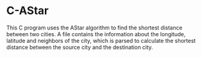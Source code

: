 # C-AStar
This C program uses the AStar algorithm to find the shortest distance between two cities. A file contains the information about the longitude, latitude and neighbors of the city, which is parsed to calculate the shortest distance between the source city and the destination city.
